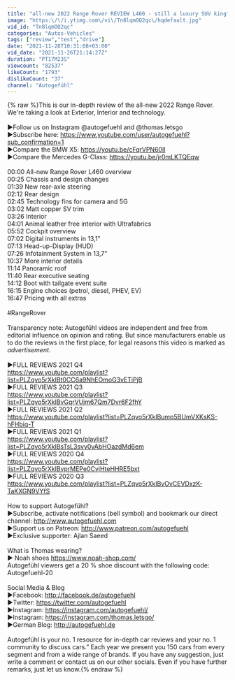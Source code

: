 ```yaml
---
title: "all-new 2022 Range Rover REVIEW L460 - still a luxury SUV king?"
image: "https:\/\/i.ytimg.com\/vi\/Tn8lqmOQ2qc\/hqdefault.jpg"
vid_id: "Tn8lqmOQ2qc"
categories: "Autos-Vehicles"
tags: ["review","test","drive"]
date: "2021-11-28T10:31:08+03:00"
vid_date: "2021-11-26T21:14:27Z"
duration: "PT17M23S"
viewcount: "82537"
likeCount: "1793"
dislikeCount: "37"
channel: "Autogefühl"
---
```

{% raw %}This is our in-depth review of the all-new 2022 Range Rover. We're taking a look at Exterior, Interior and technology.<br /><br />►Follow us on Instagram @autogefuehl and @thomas.letsgo<br />►Subscribe here: <a rel="nofollow" target="blank" href="https://www.youtube.com/user/autogefuehl?sub_confirmation=1">https://www.youtube.com/user/autogefuehl?sub_confirmation=1</a><br />►Compare the BMW X5: <a rel="nofollow" target="blank" href="https://youtu.be/cFqrVPN60lI">https://youtu.be/cFqrVPN60lI</a><br />►Compare the Mercedes G-Class: <a rel="nofollow" target="blank" href="https://youtu.be/jr0mLKTQEqw">https://youtu.be/jr0mLKTQEqw</a><br /><br />00:00 All-new Range Rover L460 overview<br />00:25 Chassis and design changes<br />01:39 New rear-axle steering<br />02:12 Rear design<br />02:45 Technology fins for camera and 5G<br />03:02 Matt copper SV trim<br />03:26 Interior<br />04:01 Animal leather free interior with Ultrafabrics<br />05:52 Cockpit overview<br />07:02 Digital instruments in 13,1&quot;<br />07:13 Head-up-Display (HUD)<br />07:26 Infotainment System in 13,7&quot;<br />10:37 More interior details<br />11:14 Panoramic roof<br />11:40 Rear executive seating<br />14:12 Boot with tailgate event suite<br />16:15 Engine choices (petrol, diesel, PHEV, EV)<br />16:47 Pricing with all extras<br /><br />#RangeRover<br /><br />Transparency note: Autogefühl videos are independent and free from editorial influence on opinion and rating. But since manufacturers enable us to do the reviews in the first place, for legal reasons this video is marked as _advertisement_.<br /><br />►FULL REVIEWS 2021 Q4<br /><a rel="nofollow" target="blank" href="https://www.youtube.com/playlist?list=PLZqvo5rXklBt0CC6a9NhEOmoG3vETiPjB">https://www.youtube.com/playlist?list=PLZqvo5rXklBt0CC6a9NhEOmoG3vETiPjB</a><br />►FULL REVIEWS 2021 Q3<br /><a rel="nofollow" target="blank" href="https://www.youtube.com/playlist?list=PLZqvo5rXklBvGqrVUjm67Qm7Dvr6F2fhY">https://www.youtube.com/playlist?list=PLZqvo5rXklBvGqrVUjm67Qm7Dvr6F2fhY</a><br />►FULL REVIEWS 2021 Q2<br /><a rel="nofollow" target="blank" href="https://www.youtube.com/playlist?list=PLZqvo5rXklBump5BUmVXKsKS-hFHbiq-T">https://www.youtube.com/playlist?list=PLZqvo5rXklBump5BUmVXKsKS-hFHbiq-T</a><br />►FULL REVIEWS 2021 Q1<br /><a rel="nofollow" target="blank" href="https://www.youtube.com/playlist?list=PLZqvo5rXklBsTsL3svy0vAbHOazdMd6em">https://www.youtube.com/playlist?list=PLZqvo5rXklBsTsL3svy0vAbHOazdMd6em</a><br />►FULL REVIEWS 2020 Q4<br /><a rel="nofollow" target="blank" href="https://www.youtube.com/playlist?list=PLZqvo5rXklBvprMEPe0CvjHteHHRE5bxt">https://www.youtube.com/playlist?list=PLZqvo5rXklBvprMEPe0CvjHteHHRE5bxt</a><br />►FULL REVIEWS 2020 Q3<br /><a rel="nofollow" target="blank" href="https://www.youtube.com/playlist?list=PLZqvo5rXklBvOvCEVDxzK-TaKXGN9VYfS">https://www.youtube.com/playlist?list=PLZqvo5rXklBvOvCEVDxzK-TaKXGN9VYfS</a><br /><br />How to support Autogefühl?<br />►Subscribe, activate notifications (bell symbol) and bookmark our direct channel: <a rel="nofollow" target="blank" href="http://www.autogefuehl.com">http://www.autogefuehl.com</a><br />►Support us on Patreon: <a rel="nofollow" target="blank" href="http://www.patreon.com/autogefuehl">http://www.patreon.com/autogefuehl</a><br />►Exclusive supporter: Ajlan Saeed<br /><br />What is Thomas wearing?<br />► Noah shoes <a rel="nofollow" target="blank" href="https://www.noah-shop.com/">https://www.noah-shop.com/</a><br />Autogefühl viewers get a 20 % shoe discount with the following code: Autogefuehl-20<br /><br />Social Media &amp; Blog<br />►Facebook: <a rel="nofollow" target="blank" href="http://facebook.de/autogefuehl">http://facebook.de/autogefuehl</a><br />►Twitter: <a rel="nofollow" target="blank" href="https://twitter.com/autogefuehl">https://twitter.com/autogefuehl</a><br />►Instagram: <a rel="nofollow" target="blank" href="https://instagram.com/autogefuehl/">https://instagram.com/autogefuehl/</a><br />►Instagram: <a rel="nofollow" target="blank" href="https://instagram.com/thomas.letsgo/">https://instagram.com/thomas.letsgo/</a><br />►German Blog: <a rel="nofollow" target="blank" href="http://autogefuehl.de">http://autogefuehl.de</a><br /><br />Autogefühl is your no. 1 resource for in-depth car reviews and your no. 1 community to discuss cars.” Each year we present you 150 cars from every segment and from a wide range of brands. If you have any suggestion, just write a comment or contact us on our other socials. Even if you have further remarks, just let us know.{% endraw %}
